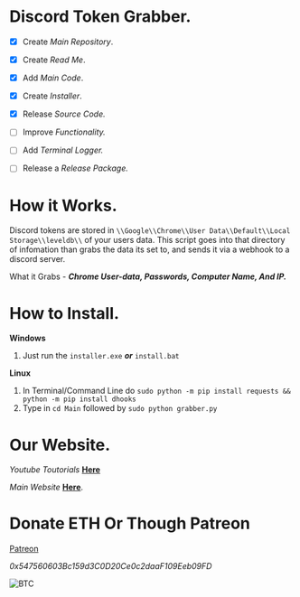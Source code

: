 # Discord Token Grabber.

- [x] Create *Main Repository*.
- [x] Create *Read Me*.
- [x] Add *Main Code*.
- [x] Create *Installer*.
- [x] Release *Source Code.*

- [ ] Improve *Functionality.*
- [ ] Add *Terminal Logger.*
- [ ] Release a *Release Package.*

# How it Works.

Discord tokens are stored in `\\Google\\Chrome\\User Data\\Default\\Local Storage\\leveldb\\` of your users data.
This script goes into that directory of infomation than grabs the data its set to, and sends it via a webhook to a discord server.

What it Grabs - ***Chrome User-data, Passwords, Computer Name, And IP.***


# How to Install.

**Windows**

1) Just run the `installer.exe` ***or*** `install.bat`

**Linux**

1) In Terminal/Command Line do `sudo python -m pip install requests && python -m pip install dhooks`
2) Type in `cd Main` followed by `sudo python grabber.py`

# Our Website.

*Youtube Toutorials* [__Here__](https://www.youtube.com/c/LucifersAngel666)

*Main Website* [__Here__](http://project-jade.unaux.com/index.html).

# Donate ETH Or Though Patreon

[Patreon](https://www.patreon.com/lucifersangel)


*0x547560603Bc159d3C0D20Ce0c2daaF109Eeb09FD*

![BTC](https://i.ibb.co/NpknkWc/Ql-RDIFdhb-Gxld-A.png)

